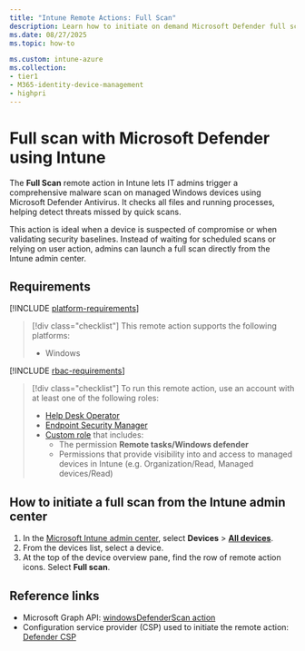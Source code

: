 ```yaml
---
title: "Intune Remote Actions: Full Scan"
description: Learn how to initiate on demand Microsoft Defender full scan with Microsoft Intune.
ms.date: 08/27/2025
ms.topic: how-to

ms.custom: intune-azure
ms.collection:
- tier1
- M365-identity-device-management
- highpri
---
```


# Full scan with Microsoft Defender using Intune

The **Full Scan** remote action in Intune lets IT admins trigger a comprehensive malware scan on managed Windows devices using Microsoft Defender Antivirus. It checks all files and running processes, helping detect threats missed by quick scans.

This action is ideal when a device is suspected of compromise or when validating security baselines. Instead of waiting for scheduled scans or relying on user action, admins can launch a full scan directly from the Intune admin center.

## Requirements

[!INCLUDE [platform-requirements](../includes/h3/platform-requirements.md)]

> [!div class="checklist"]
> This remote action supports the following platforms:
>
> - Windows

[!INCLUDE [rbac-requirements](../includes/h3/rbac-requirements.md)]

> [!div class="checklist"]
> To run this remote action, use an account with at least one of the following roles:
>
> - [Help Desk Operator][INT-R1]
> - [Endpoint Security Manager][INT-R4]
> - [Custom role][INT-RC] that includes:
>   - The permission **Remote tasks/Windows defender**
>   - Permissions that provide visibility into and access to managed devices in Intune (e.g. Organization/Read, Managed devices/Read)

## How to initiate a full scan from the Intune admin center

1. In the [Microsoft Intune admin center][INT-AC], select **Devices** > [**All devices**][INT-ALLD].
1. From the devices list, select a device.
1. At the top of the device overview pane, find the row of remote action icons. Select **Full scan**.

## Reference links

- Microsoft Graph API: [windowsDefenderScan action][GRAPH-1]
- Configuration service provider (CSP) used to initiate the remote action: [Defender CSP][CSP-1]

<!--links-->

<!-- admin center links -->

[INT-AC]: https://go.microsoft.com/fwlink/?linkid=2109431
[INT-ALLD]: https://go.microsoft.com/fwlink/?linkid=2333814

<!-- role links -->

[INT-R1]: /intune/intune-service/fundamentals/role-based-access-control-reference#help-desk-operator
[INT-RC]: /intune/intune-service/fundamentals/create-custom-role
[INT-R4]: /intune/intune-service/fundamentals/role-based-access-control-reference#endpoint-security-manager

<!-- API links -->

[GRAPH-1]: /graph/api/intune-devices-manageddevice-windowsdefenderscan

[CSP-1]: /windows/client-management/mdm/defender-csp

